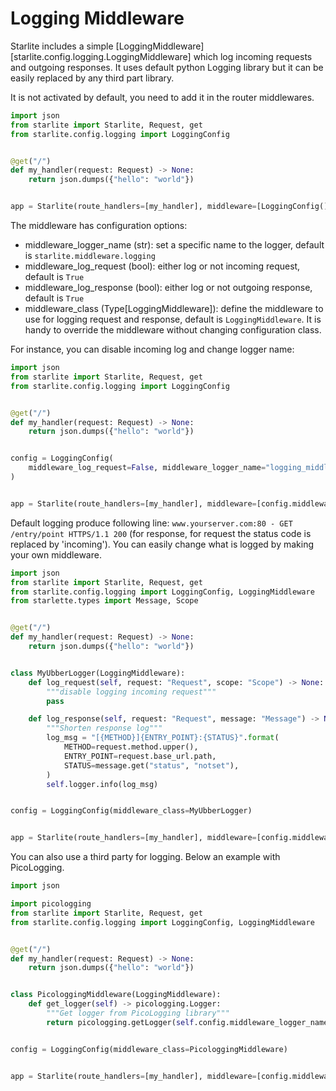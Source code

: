 # Logging Middleware

Starlite includes a simple [LoggingMiddleware][starlite.config.logging.LoggingMiddleware] which log incoming requests
and outgoing responses. It uses default python Logging library but it can be easily replaced by any third part library.

It is not activated by default, you need to add it in the router middlewares.

```python
import json
from starlite import Starlite, Request, get
from starlite.config.logging import LoggingConfig


@get("/")
def my_handler(request: Request) -> None:
    return json.dumps({"hello": "world"})


app = Starlite(route_handlers=[my_handler], middleware=[LoggingConfig().middleware])
```

The middleware has configuration options:

* middleware_logger_name (str): set a specific name to the logger, default is `starlite.middleware.logging`
* middleware_log_request (bool): either log or not incoming request, default is `True`
* middleware_log_response (bool): either log or not outgoing response, default is `True`
* middleware_class (Type[LoggingMiddleware]): define the middleware to use for logging request and response, default is `LoggingMiddleware`. It is handy to override the middleware without changing configuration class.

For instance, you can disable incoming log and change logger name:

```python
import json
from starlite import Starlite, Request, get
from starlite.config.logging import LoggingConfig


@get("/")
def my_handler(request: Request) -> None:
    return json.dumps({"hello": "world"})


config = LoggingConfig(
    middleware_log_request=False, middleware_logger_name="logging_middleware"
)


app = Starlite(route_handlers=[my_handler], middleware=[config.middleware])
```

Default logging produce following line: `www.yourserver.com:80 - GET /entry/point HTTPS/1.1 200` (for response, for
request the status code is replaced by 'incoming'). You can easily change what is logged by making your own middleware.

```python
import json
from starlite import Starlite, Request, get
from starlite.config.logging import LoggingConfig, LoggingMiddleware
from starlette.types import Message, Scope


@get("/")
def my_handler(request: Request) -> None:
    return json.dumps({"hello": "world"})


class MyUbberLogger(LoggingMiddleware):
    def log_request(self, request: "Request", scope: "Scope") -> None:
        """disable logging incoming request"""
        pass

    def log_response(self, request: "Request", message: "Message") -> None:
        """Shorten response log"""
        log_msg = "[{METHOD}]{ENTRY_POINT}:{STATUS}".format(
            METHOD=request.method.upper(),
            ENTRY_POINT=request.base_url.path,
            STATUS=message.get("status", "notset"),
        )
        self.logger.info(log_msg)


config = LoggingConfig(middleware_class=MyUbberLogger)


app = Starlite(route_handlers=[my_handler], middleware=[config.middleware])
```

You can also use a third party for logging. Below an example with PicoLogging.

```python
import json

import picologging
from starlite import Starlite, Request, get
from starlite.config.logging import LoggingConfig, LoggingMiddleware


@get("/")
def my_handler(request: Request) -> None:
    return json.dumps({"hello": "world"})


class PicologgingMiddleware(LoggingMiddleware):
    def get_logger(self) -> picologging.Logger:
        """Get logger from PicoLogging library"""
        return picologging.getLogger(self.config.middleware_logger_name)


config = LoggingConfig(middleware_class=PicologgingMiddleware)


app = Starlite(route_handlers=[my_handler], middleware=[config.middleware])
```
